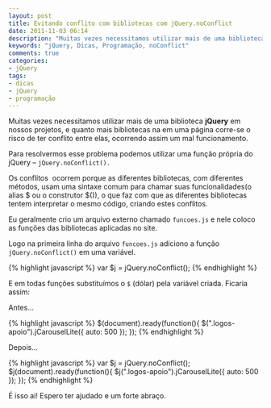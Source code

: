 ```yaml
---
layout: post
title: Evitando conflito com bibliotecas com jQuery.noConflict
date: 2011-11-03 06:14
description: "Muitas vezes necessitamos utilizar mais de uma biblioteca jQuery em nossos projetos, e quanto mais bibliotecas na em uma página corre-se o risco de ter conflito entre elas, ocorrendo assim um mal funcionamento"
keywords: "jQuery, Dicas, Programação, noConflict"
comments: true
categories:
- jQuery
tags:
- dicas
- jQuery
- programação
---
```


Muitas vezes necessitamos utilizar mais de uma biblioteca **jQuery** em nossos projetos, e quanto mais bibliotecas na em uma página corre-se o risco de ter conflito entre elas, ocorrendo assim um mal funcionamento.

Para resolvermos esse problema podemos utilizar uma função própria do jQuery – `jQuery.noConflict().`

Os conflitos  ocorrem porque as diferentes bibliotecas, com diferentes métodos, usam uma sintaxe comum para chamar suas funcionalidades(o alias $ ou o construtor $()), o que faz com que as diferentes bibliotecas tentem interpretar o mesmo código, criando estes conflitos.

Eu geralmente crio um arquivo externo chamado `funcoes.js` e nele coloco as funções das bibliotecas aplicadas no site.

Logo na primeira linha do arquivo `funcoes.js` adiciono a função `jQuery.noConflict()` em uma variável.

{% highlight javascript %}
var $j = jQuery.noConflict();
{% endhighlight %}

E em todas funções substituímos o `$` (dólar) pela variável criada. Ficaria assim:

Antes...

{% highlight javascript %}
$(document).ready(function(){
  $(".logos-apoio").jCarouselLite({
    auto: 500
  });
});
{% endhighlight %}

Depois...

{% highlight javascript %}
var $j = jQuery.noConflict();
$j(document).ready(function(){
  $j(".logos-apoio").jCarouselLite({
    auto: 500
  });
});
{% endhighlight %}

É isso ai! Espero ter ajudado e um forte abraço.
